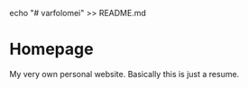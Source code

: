 echo "# varfolomei" >> README.md
# Homepage
My very own personal website. Basically this is just a resume.
